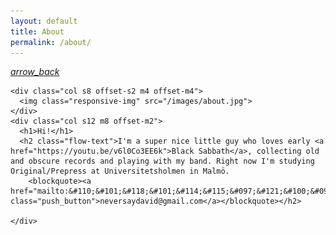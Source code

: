 ```yaml
---
layout: default
title: About
permalink: /about/
---
```


<nav>
  <div class="nav-wrapper">
    <a href="/index" class="btn-floating btn-large deep-orange accent-4 right"><i class="material-icons">arrow_back</i></a>
  </div>
</nav>

<div class="container wrapper">

  <div class="row">

    <div class="col s8 offset-s2 m4 offset-m4">
      <img class="responsive-img" src="/images/about.jpg">
    </div>
    <div class="col s12 m8 offset-m2">
      <h1>Hi!</h1>
      <h2 class="flow-text">I'm a super nice little guy who loves early <a href="https://youtu.be/v6l0Co3EE6k">Black Sabbath</a>, collecting old and obscure records and playing with my band. Right now I'm studying Original/Prepress at Universitetsholmen in Malmö. 
        <blockquote><a href="mailto:&#110;&#101;&#118;&#101;&#114;&#115;&#097;&#121;&#100;&#097;&#118;&#105;&#100;&#064;&#103;&#109;&#097;&#105;&#108;&#046;&#099;&#111;&#109;" class="push_button">neversaydavid@gmail.com</a></blockquote></h2>

    </div>

  </div>

</div>
